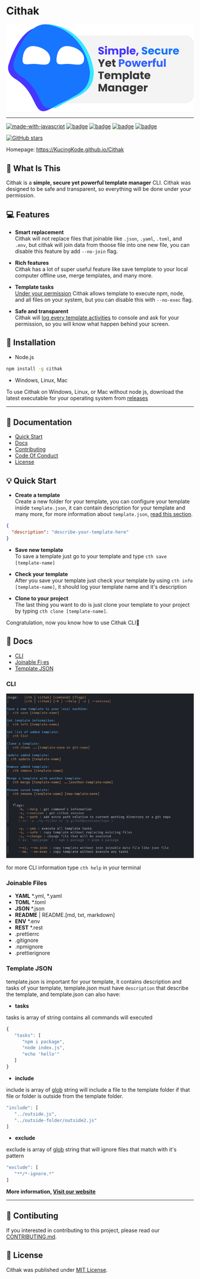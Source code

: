# Cithak

![icon](./images/icon.svg)

---

[![made-with-javascript](https://img.shields.io/badge/Made%20with-JavaScript-1f425f.svg)](https://www.javascript.com)
[![badge](https://img.shields.io/github/license/KucingKode/Cithak)](./LICENSE.md)
[![badge](https://img.shields.io/github/last-commit/KucingKode/Cithak)](https://github.com/KucingKode/Cithak)
[![badge](https://img.shields.io/github/package-json/v/KucingKode/Cithak)](https://www.npmjs.com/package/cithak)
[![badge](https://img.shields.io/npm/dw/cithak)](https://www.npmjs.com/package/cithak)

[![GitHub stars](https://img.shields.io/github/stars/KucingKode/Cithak.svg?style=social&label=Star&maxAge=2592000)](https://GitHub.com/KucingKode/Cithak/stargazers/)

Homepage: <https://KucingKode.github.io/Cithak>

## 🤔 What Is This

Cithak is a **simple, secure yet powerful template manager** CLI. Cithak was designed to be safe and transparent, so everything will be done under your permission.

## 💻 Features

- **Smart replacement**  
  Cithak will not replace files that joinable like `.json`, `.yaml`, `.toml`, and `.env`, but cithak will join data from thoose file into one new file, you can disable this feature by add `--no-join` flag.

- **Rich features**  
  Cithak has a lot of super useful feature like save template to your local computer offline use, merge templates, and many more.

- **Template tasks**  
  <u>Under your permission</u> Cithak allows template to execute npm, node, and all files on your system, but you can disable this with `--no-exec` flag.

- **Safe and transparent**  
  Cithak will <u>log every template activities</u> to console and ask for your permission, so you will know what happen behind your screen.

## 📂 Installation

- Node.js

```bash
npm install -g cithak
```

- Windows, Linux, Mac

To use Cithak on Windows, Linux, or Mac without node js, download the latest executable for your operating system from [releases](https://github.com/KucingKode/Cithak/releases)

---

## 📃 Documentation

- [Quick Start](#💡-Quick-Start)
- [Docs](#📘-Docs)
- [Contributing](./CONTRIBUTING.md)
- [Code Of Conduct](./CODE_OF_CONDUCT.md)
- [License](./LICENSE.md)

## 💡 Quick Start

- **Create a template**  
  Create a new folder for your template, you can configure your template inside `template.json`, it can contain description for your template and many more, for more information about `template.json`, [read this section](#template-json).

```json
{
  "description": "describe-your-template-here"
}
```

- **Save new template**  
  To save a template just go to your template and type `cth save [template-name]`

- **Check your template**  
  After you save your template just check your template by using `cth info [template-name]`, it should log your template name and it's description

- **Clone to your project**  
  The last thing you want to do is just clone your template to your project by typing `cth clone [template-name]`.

Congratulation, now you know how to use Cithak CLI🎉

## 📘 Docs

- [CLI](#cli)
- [Joinable Fi;es](#joinable-files)
- [Template JSON](#template-json)

### CLI

![information](./images/help.png)

for more CLI information type `cth help` in your terminal

### Joinable Files

- **YAML** \*.yml, \*.yaml
- **TOML** \*.toml
- **JSON** \*.json
- **README** | README.\[md, txt, markdown\]
- **ENV** \*.env
- **REST** \*.rest
- .prettierrc
- .gitignore
- .npmignore
- .prettierignore

### Template JSON

template.json is important for your template, it contains description and tasks of your template, template.json must have `description` that describe the template, and template.json can also have:

- **tasks**

tasks is array of string contains all commands will executed

```js
{
   "tasks": [
      "npm i package",
      "node index.js",
      "echo 'hello'"
   ]
}
```

- **include**

include is array of [glob](https://github.com/isaacs/node-glob#readme) string will include a file to the template folder if that file or folder is outside from the template folder.

```js
"include": [
   "../outside.js",
   "../outside-folder/outside2.js"
]
```

- **exclude**

exclude is array of [glob](https://github.com/isaacs/node-glob#readme) string that will ignore files that match with it's pattern

```js
"exclude": [
   "**/*-ignore.*"
]
```

**More information, [Visit our website](https://KucingKode.github.io/Cithak)**

---

## 🎂 Contibuting

If you interested in contributing to this project, please read our [CONTRIBUTING.md](./CONTRIBUTING.md).

## 📃 License

Cithak was published under [MIT License](./LICENSE.md).
